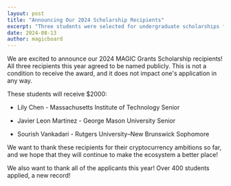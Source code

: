 ```yaml
---
layout: post
title: "Announcing Our 2024 Scholarship Recipients"
excerpt: "Three students were selected for undergraduate scholarships for the 2024-2025 school year."
date: 2024-08-13
author: magicboard
---
```


We are excited to announce our 2024 MAGIC Grants Scholarship recipients! All three recipients this year agreed to be named publicly. This is not a condition to receive the award, and it does not impact one's application in any way.

These students will receive $2000:

* Lily Chen - Massachusetts Institute of Technology Senior

* Javier Leon Martinez - George Mason University Senior

* Sourish Vankadari - Rutgers University–New Brunswick Sophomore

We want to thank these recipients for their cryptocurrency ambitions so far, and we hope that they will continue to make the ecosystem a better place!

We also want to thank all of the applicants this year! Over 400 students applied, a new record!
